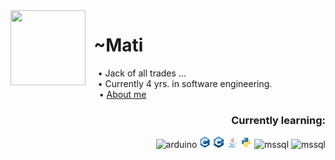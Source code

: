 
<img src= "https://media4.giphy.com/media/PcecMRmD92GHJib0eR/giphy.gif?cid=6c09b95227119a095f23e9f7d3716cd8299ebd12ab158e58&rid=giphy.gif&ct=g" width ="120" height= "120" align = "left"/>
<h1 > ‎  ‎ ~Mati 
  <img src= "https://upload.wikimedia.org/wikipedia/commons/thumb/3/3e/Manjaro-logo.svg/2048px-Manjaro-logo.svg.png" width ="16" height= "16"/>  
</h1> 
<p>
  ‎ ‎ ‎ ‎ ‎ 
  • Jack of all trades ...
  <br>
  ‎ ‎ ‎ ‎ ‎ 
  • Currently 4 yrs. in software engineering.
  <br>
   ‎ ‎ ‎ ‎ ‎ ‎ ‎ ‎ ‎ ‎ ‎ ‎ ‎ ‎ ‎ ‎ ‎ ‎ ‎ ‎ ‎ ‎ ‎ ‎ ‎ ‎ ‎ ‎ ‎ ‎ ‎ ‎ ‎ ‎ ‎ ‎ 
  • <a href="https://matii111.github.io/" >About me</a>
  <br>
</p>

<h3 align="right">Currently learning:</h3>
<p align="right">
  <img src="https://cdn.worldvectorlogo.com/logos/arduino-1.svg" alt="arduino" width="18" height="18"/>
  <img src="https://raw.githubusercontent.com/devicons/devicon/master/icons/c/c-original.svg" alt="c" width="18" height="18"/> 
  <img src="https://raw.githubusercontent.com/devicons/devicon/master/icons/cplusplus/cplusplus-original.svg" alt="cplusplus" width="18" height="18"/>
  <img src="https://raw.githubusercontent.com/devicons/devicon/master/icons/java/java-original.svg" alt="java" width="18" height="18"/>
  <img src="https://raw.githubusercontent.com/devicons/devicon/master/icons/python/python-original.svg" alt="python" width="18" height="18"/>   
  <img src="https://www.w3schools.com/whatis/img_js.png" alt="mssql" width="18" height="18"/> 
  <img src="https://www.w3.org/html/logo/downloads/HTML5_Badge_512.png" alt="mssql" width="18" height="18"/>   
</p>


